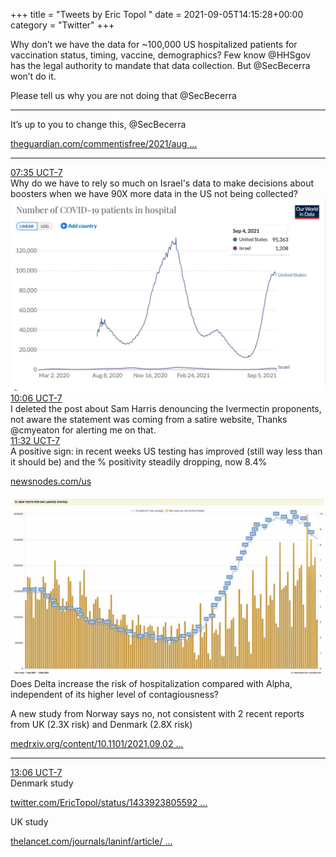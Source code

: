+++
title = "Tweets by Eric Topol " 
date = 2021-09-05T14:15:28+00:00
category = "Twitter"
+++
<div class="thread"> 
<div class="thread-content"> 
Why don’t we have the data for ~100,000 US  hospitalized patients for vaccination status, timing, vaccine, demographics? Few know @HHSgov has the legal authority to mandate that data collection. But @SecBecerra won’t do it. 

Please tell us why you are not doing that @SecBecerra</div> 
<hr><div class="thread-content"> 
It’s up to you to change this, @SecBecerra 

<a href="https://www.theguardian.com/commentisfree/2021/aug/09/america-is-flying-blind-when-it-comes-to-the-delta-variant" target="_blank" rel="noreferer">theguardian.com/commentisfree/2021/aug ...</a> 
</div> 
<hr><div class="profile"> 
<a href="https://twitter.com/erictopol/status/1434525485480833025" target="_blank" rel="noreferer">07:35 UCT-7</a> 
</div> 
<div class="content"> 
Why do we have to rely so much on Israel's data to make decisions about boosters when we have 90X more data  in the US not being collected? </div> 
<a href="/twitter/erictopol/images/E-h1MItVQAIOp0z.jpg"  ><img src="/twitter/erictopol/images/E-h1MItVQAIOp0z.jpg" alt="Twitter image" ></img></a></div> 
<div class="tweet"> 
<div class="profile"> 
<a href="https://twitter.com/erictopol/status/1434563639671803908" target="_blank" rel="noreferer">10:06 UCT-7</a> 
</div> 
<div class="content"> 
I deleted the post about Sam Harris denouncing the Ivermectin proponents, not aware the statement was coming from a satire website, Thanks @cmyeaton for alerting me on that.</div> 
</div> 
<div class="tweet"> 
<div class="profile"> 
<a href="https://twitter.com/erictopol/status/1434585261187342336" target="_blank" rel="noreferer">11:32 UCT-7</a> 
</div> 
<div class="content"> 
A positive sign: in recent weeks US testing has improved  (still way less than it should be) and the % positivity steadily dropping, now 8.4%

<a href="https://newsnodes.com/us" target="_blank" rel="noreferer">newsnodes.com/us</a> 
 </div> 
<a href="/twitter/erictopol/images/E-ikTm4UUAQAGaO.jpg"  ><img src="/twitter/erictopol/images/E-ikTm4UUAQAGaO.jpg" alt="Twitter image" ></img></a></div> 
<div class="thread"> 
<div class="thread-content"> 
Does Delta increase the risk of hospitalization compared with Alpha, independent of its higher level of contagiousness?

A new study from Norway says no, not consistent with 2 recent reports from UK (2.3X risk) and Denmark (2.8X risk)

<a href="https://www.medrxiv.org/content/10.1101/2021.09.02.21263014v1" target="_blank" rel="noreferer">medrxiv.org/content/10.1101/2021.09.02 ...</a> 
</div> 
<hr><div class="profile"> 
<a href="https://twitter.com/erictopol/status/1434608889756983298" target="_blank" rel="noreferer">13:06 UCT-7</a> 
</div> 
<div class="content"> 
Denmark study

<a href="https://twitter.com/EricTopol/status/1433923805592756229" target="_blank" rel="noreferer">twitter.com/EricTopol/status/1433923805592 ...</a> 


UK study

<a href="https://www.thelancet.com/journals/laninf/article/PIIS1473-3099(21)00475-8/fulltext" target="_blank" rel="noreferer">thelancet.com/journals/laninf/article/ ...</a> 
</div> 
</div> 


